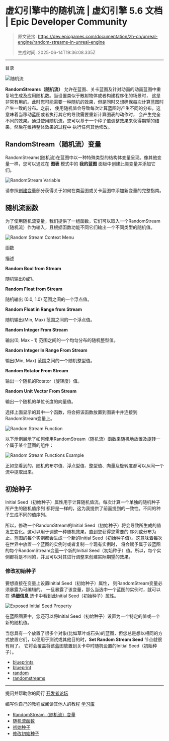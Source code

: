 # 虚幻引擎中的随机流 | 虚幻引擎 5.6 文档 | Epic Developer Community

> 原文链接: https://dev.epicgames.com/documentation/zh-cn/unreal-engine/random-streams-in-unreal-engine
> 
> 生成时间: 2025-06-14T19:36:08.335Z

---

目录

![随机流](https://dev.epicgames.com/community/api/documentation/image/78ec080b-7c5d-406f-877a-12deffe23063?resizing_type=fill&width=1920&height=335)

**RandomStreams（随机流）** 允许在蓝图、关卡蓝图及针对动画的动画蓝图中重复地生成及应用随机数。当设置类似于散射物体或者构建程序化的场景时， 这是非常有用的。此时您可能需要一种随机的效果，但是同时又想确保每次计算蓝图时产生一致的分布。之前， 使用随机值会导致每次计算蓝图时产生不同的分布，这意味着当移动蓝图或者执行其它的导致需要重新计算图表的动作时， 会产生完全不同的效果。通过使用随机流，您可以基于一个种子值调整效果来获得期望的结果，然后在维持整体效果的过程中 执行任何其他修改。

## RandomStream（随机流）变量

RandomStreams(随机流)在蓝图中以一种特殊类型的结构体变量呈现。像其他变量一样，您可以通过在 **图表** 模式中的 **我的蓝图** 面板中创建此类变量并添加它们。

![RandomStream Variable](https://d1iv7db44yhgxn.cloudfront.net/documentation/images/2dd535dd-89a5-471c-be1a-8c613925ccae/variable.png)

请参照[创建变量](/documentation/zh-cn/unreal-engine/blueprint-variables-in-unreal-engine#creatingvariables)部分获得关于如何在类蓝图或关卡蓝图中添加新变量的完整指南。

## 随机流函数

为了使用随机流变量，我们提供了一组函数，它们可以取入一个RandomStream（随机流）作为输入，且根据函数功能不同它们输出一个不同类型的随机值。

![Random Stream Context Menu](https://d1iv7db44yhgxn.cloudfront.net/documentation/images/af6a44c3-ee9d-4d4e-b23f-178eb09d293a/context_functions.png)

函数

描述

**Random Bool from Stream**

随机输出0或1。

**Random Float from Stream**

随机输出 (0.0, 1.0) 范围之间的一个浮点值。

**Random Float in Range from Stream**

随机输出(Min, Max) 范围之间的一个浮点值。

**Random Integer From Stream**

输出(0, Max - 1) 范围之间的一个均匀分布的随机整型值。

**Random Integer In Range From Stream**

输出(Min, Max) 范围之间的一个随机整型值。

**Random Rotator From Stream**

输出一个随机的Rotator（旋转度）值。

**Random Unit Vector From Stream**

输出一个随机的单位长度的向量值。

选择上面显示的其中一个函数，将会把该函数放置到图表中并连接到RandomStream变量上。

![Random Stream Function](https://d1iv7db44yhgxn.cloudfront.net/documentation/images/abbbf34e-35e0-4cfe-bf2b-cf908e078a68/function.png)

以下示例展示了如何使用RandomStream（随机流）函数来随机地放置及旋转一个属于某个蓝图的组件：

![Random Stream Functions Example](https://d1iv7db44yhgxn.cloudfront.net/documentation/images/b9baa63a-c089-46d9-87c1-e922cf8232e1/functions_example.png)

正如您看到的，随机的布尔值、浮点型值、整型值、向量及旋转度都可以从同一个流中提取出来。

## 初始种子

Initial Seed（初始种子）属性用于计算随机值流。每次计算一个单独的随机种子所产生的随机值序列 都将是一样的，这为我提供了前面提到的一致性。不同的种子生成不同的值序列。

所以，修改一个RandomStream的Initial Seed（初始种子）将会导致所生成的值发生变化。这可以用于调整一种随机效果，直到您获得您需要的 序列或分布为止。蓝图的每个实例都会生成一个新的Initial Seed（初始种子值）。这意味着每次在世界中放置一个蓝图的实例时或者复制一个现有实例时， 将会赋予属于该蓝图的每个RandomStream变量一个新的Initial Seed（初始种子）值。所以，每个实例都将是不同的，并且可以对其进行调整来创建实际期望的效果。

### 修改初始种子

要想直接在变量上设置Initial Seed（初始种子）属性， 则RandomStream变量必须暴露为可编辑的。 一旦暴露了该变量，那么当选中一个蓝图的实例时，就可以在 **详细信息** 选卡中看到此Initial Seed（初始种子）属性。

![Exposed Initial Seed Property](https://d1iv7db44yhgxn.cloudfront.net/documentation/images/d1210c0b-38cc-4dc4-a2c0-a0325eece22e/seed_exposed.png)

在蓝图图表中，您还可以将Initial Seed（初始种子）设置为一个特定的值或一个新的随机值。

当您具有一个放置了很多个对象(比如草叶或石头)的蓝图，但您总是想以相同的方式放置它们，以便用于测试或其他目的时，**Set Random Stream Seed** 节点就很有用了。 它将会覆盖将该蓝图放置到关卡中时随机设置的Initial Seed（初始种子）。

-   [blueprints](https://dev.epicgames.com/community/search?query=blueprints)
-   [blueprint](https://dev.epicgames.com/community/search?query=blueprint)
-   [random](https://dev.epicgames.com/community/search?query=random)
-   [randomstreams](https://dev.epicgames.com/community/search?query=randomstreams)

* * *

提问并帮助你的同行 [开发者论坛](https://forums.unrealengine.com/categories?tag=unreal-engine)

编写你自己的教程或阅读其他人的教程 [学习库](https://dev.epicgames.com/community/unreal-engine/learning)

-   [RandomStream（随机流）变量](/documentation/zh-cn/unreal-engine/random-streams-in-unreal-engine#randomstream%EF%BC%88%E9%9A%8F%E6%9C%BA%E6%B5%81%EF%BC%89%E5%8F%98%E9%87%8F)
-   [随机流函数](/documentation/zh-cn/unreal-engine/random-streams-in-unreal-engine#%E9%9A%8F%E6%9C%BA%E6%B5%81%E5%87%BD%E6%95%B0)
-   [初始种子](/documentation/zh-cn/unreal-engine/random-streams-in-unreal-engine#%E5%88%9D%E5%A7%8B%E7%A7%8D%E5%AD%90)
-   [修改初始种子](/documentation/zh-cn/unreal-engine/random-streams-in-unreal-engine#%E4%BF%AE%E6%94%B9%E5%88%9D%E5%A7%8B%E7%A7%8D%E5%AD%90)